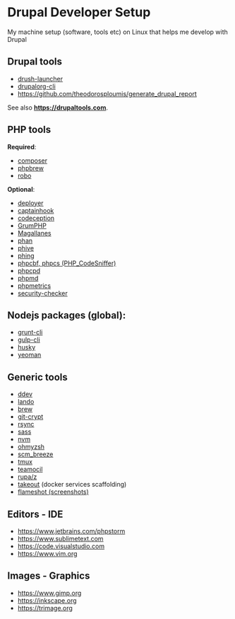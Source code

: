 # Drupal Developer Setup
My machine setup (software, tools etc) on Linux that helps me develop with Drupal

## Drupal tools

- [drush-launcher](https://github.com/drush-ops/drush-launcher)
- [drupalorg-cli](https://github.com/mglaman/drupalorg-cli)
- https://github.com/theodorosploumis/generate_drupal_report

See also **https://drupaltools.com**.

## PHP tools

**Required**:

- [composer](https://getcomposer.org)
- [phpbrew](https://github.com/phpbrew/phpbrew)
- [robo](https://robo.li)

**Optional**:

- [deployer](https://deployer.org)
- [captainhook](https://github.com/captainhookphp/captainhook)
- [codeception](https://github.com/codeception/codeception)
- [GrumPHP](https://github.com/phpro/grumphp)
- [Magallanes](https://github.com/andres-montanez/Magallanes)
- [phan](https://github.com/phan/phan)
- [phive](https://github.com/phar-io/phive)
- [phing](https://www.phing.info)
- [phpcbf, phpcs (PHP_CodeSniffer)](https://github.com/squizlabs/PHP_CodeSniffer)
- [phpcpd](https://github.com/sebastianbergmann/phpcpd)
- [phpmd](https://phpmd.org)
- [phpmetrics](https://github.com/phpmetrics/PhpMetrics)
- [security-checker](https://github.com/enlightn/security-checker)

## Nodejs packages (global):

- [grunt-cli](https://gruntjs.com)
- [gulp-cli](https://gulpjs.com)
- [husky](https://github.com/typicode/husky)
- [yeoman](https://yeoman.io)

## Generic tools

- [ddev](https://ddev.readthedocs.io)
- [lando](https://docs.lando.dev)
- [brew](https://brew.sh)
- [git-crypt](https://github.com/AGWA/git-crypt)
- [rsync](https://rsync.samba.org)
- [sass](https://sass-lang.com)
- [nvm](https://github.com/nvm-sh/nvm)
- [ohmyzsh](https://ohmyz.sh)
- [scm_breeze](https://github.com/scmbreeze/scm_breeze)
- [tmux](https://github.com/tmux/tmux)
- [teamocil](https://github.com/remi/teamocil)
- [rupa/z](https://github.com/rupa/z)
- [takeout](https://github.com/tighten/takeout) (docker services scaffolding)
- [flameshot (screenshots)](https://flameshot.org)

## Editors - IDE

- https://www.jetbrains.com/phpstorm
- https://www.sublimetext.com
- https://code.visualstudio.com
- https://www.vim.org

## Images - Graphics

- https://www.gimp.org
- https://inkscape.org
- https://trimage.org

